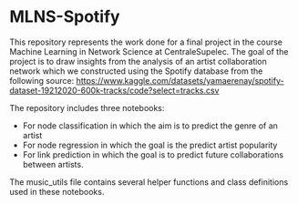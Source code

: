 # MLNS-Spotify

This repository represents the work done for a final project in the course Machine Learning in Network Science at CentraleSupelec.
The goal of the project is to draw insights from the analysis of an artist collaboration network which we constructed using the Spotify database from the following source: https://www.kaggle.com/datasets/yamaerenay/spotify-dataset-19212020-600k-tracks/code?select=tracks.csv

The repository includes three notebooks: 
  * For node classification in which the aim is to predict the genre of an artist
  * For node regression in which the goal is the predict artist popularity
  * For link prediction in which the goal is to predict future collaborations between artists. 
  
The music_utils file contains several helper functions and class definitions used in these notebooks. 
